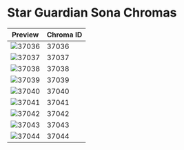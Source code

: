 # Star Guardian Sona Chromas

| Preview | Chroma ID |
|---------|-----------|
| ![37036](https://raw.communitydragon.org/latest/plugins/rcp-be-lol-game-data/global/default/v1/champion-chroma-images/37/37036.png) | 37036 |
| ![37037](https://raw.communitydragon.org/latest/plugins/rcp-be-lol-game-data/global/default/v1/champion-chroma-images/37/37037.png) | 37037 |
| ![37038](https://raw.communitydragon.org/latest/plugins/rcp-be-lol-game-data/global/default/v1/champion-chroma-images/37/37038.png) | 37038 |
| ![37039](https://raw.communitydragon.org/latest/plugins/rcp-be-lol-game-data/global/default/v1/champion-chroma-images/37/37039.png) | 37039 |
| ![37040](https://raw.communitydragon.org/latest/plugins/rcp-be-lol-game-data/global/default/v1/champion-chroma-images/37/37040.png) | 37040 |
| ![37041](https://raw.communitydragon.org/latest/plugins/rcp-be-lol-game-data/global/default/v1/champion-chroma-images/37/37041.png) | 37041 |
| ![37042](https://raw.communitydragon.org/latest/plugins/rcp-be-lol-game-data/global/default/v1/champion-chroma-images/37/37042.png) | 37042 |
| ![37043](https://raw.communitydragon.org/latest/plugins/rcp-be-lol-game-data/global/default/v1/champion-chroma-images/37/37043.png) | 37043 |
| ![37044](https://raw.communitydragon.org/latest/plugins/rcp-be-lol-game-data/global/default/v1/champion-chroma-images/37/37044.png) | 37044 |